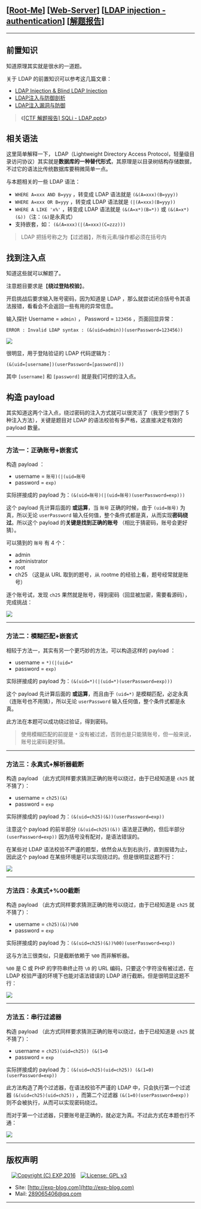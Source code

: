 ## [[Root-Me](https://www.root-me.org/)] [[Web-Server](https://www.root-me.org/en/Challenges/Web-Server/)] [[LDAP injection - authentication](https://www.root-me.org/en/Challenges/Web-Server/LDAP-injection-authentication)] [[解题报告](http://exp-blog.com/2019/03/11/pid-3549/)]

------


## 前置知识

知道原理其实就是很水的一道题。

关于 LDAP 的前置知识可以参考这几篇文章：

- [LDAP Injection & Blind LDAP Injection](http://repository.root-me.org/Exploitation%20-%20Web/EN%20-%20Blackhat%20Europe%202008%20%20-%20LDAP%20Injection%20&%20Blind%20LDAP%20Injection.pdf)
- [LDAP注入与防御剖析](https://blog.csdn.net/quiet_girl/article/details/50716312)
- [LDAP注入漏洞与防御](https://www.jianshu.com/p/d94673be9ed0)


> 《[[CTF 解题报告] SQLi - LDAP.pptx](https://docs.google.com/presentation/d/e/2PACX-1vS7NmTzYRqKzR6WjqNFM1Ub0WHU0Gr3LKlwvLwAvJQUQRAd_-Q6RR68KVkEDjJgrlYvgUhbFxcz2p6A/pub?start=false&loop=false&delayms=3000)》



## 相关语法


这里简单解释一下， LDAP（Lightweight Directory Access Protocol，轻量级目录访问协议）其实就是**数据库的一种替代形式**，其原理是以目录树结构存储数据，不过它的语法比传统数据库要稍微简单一点。

与本题相关的一些 LDAP 语法：

- `WHERE A=xxx AND B=yyy` ，转变成 LDAP 语法就是 `(&(A=xxx)(B=yyy))`
- `WHERE A=xxx OR B=yyy` ，转变成 LDAP 语法就是 `(|(A=xxx)(B=yyy))`
- `WHERE A LIKE 'x%'` ，转变成 LDAP 语法就是 `(&(A=x*)(B=*))` 或 `(&(A=x*)(&))`（注：`(&)`是永真式）
- 支持嵌套，如： `(&(A=xxx)(|(A=xxx)(C=zzz)))`

> LDAP 把括号称之为【过滤器】，所有元素/操作都必须在括号内



## 找到注入点

知道这些就可以解题了。

注意题目要求是【**绕过登陆校验**】。

开启挑战后要求输入账号密码，因为知道是 LDAP ，那么就尝试闭合括号令其语法报错，看看会不会返回一些有用的异常信息。

输入探针 Username  = `admin)` ， Password = `123456` ，页面回显异常：

`ERROR : Invalid LDAP syntax : (&(uid=admin))(userPassword=123456))`

![](https://github.com/lyy289065406/CTF-Solving-Reports/blob/master/rootme/Web-Server/%5B35%5D%20%5B35P%5D%20LDAP%20injection%20-%20authentication/imgs/01.png)

很明显，用于登陆验证的 LDAP 代码逻辑为：

`(&(uid=[username])(userPassword=[password]))`

其中 `[username]` 和 `[password]` 就是我们可控的注入点。



## 构造 payload

其实知道这两个注入点，绕过密码的注入方式就可以很灵活了（我至少想到了 5 种注入方法），关键是题目对 LDAP 的语法校验有多严格，这直接决定有效的 payload 数量。

------------

### 方法一：正确账号+嵌套式

构造 payload ：

- username = `账号)(|(uid=账号`
- password = `exp)`

实际拼接成的 payload 为：`(&(uid=账号)(|(uid=账号)(userPassword=exp)))`

这个 payload 先计算后面的 **或运算**，当 `账号` 正确的时候，由于 `(uid=账号)` 为真，所以无论 `userPassword` 输入任何值，整个条件式都是真，从而实现**密码绕过**。所以这个 payload 的**关键是找到正确的账号** （相比于猜密码，账号会更好猜）。

可以猜到的 `账号` 有 4 个：

- admin
- administrator
- root
- ch25 （这是从 URL 取到的题号，从 rootme 的经验上看，题号经常就是账号）

 逐个账号试，发现 `ch25` 果然就是账号，得到密码（回显被加密，需要看源码），完成挑战：

![](https://github.com/lyy289065406/CTF-Solving-Reports/blob/master/rootme/Web-Server/%5B35%5D%20%5B35P%5D%20LDAP%20injection%20-%20authentication/imgs/02.png)

------------

### 方法二：模糊匹配+嵌套式

相较于方法一，其实有另一个更巧妙的方法，可以构造这样的 payload ：

- username = `*)(|(uid=*`
- password = `exp)`

实际拼接成的 payload 为：`(&(uid=*)(|(uid=*)(userPassword=exp)))`

这个 payload 先计算后面的 **或运算**，而且由于 `(uid=*)` 是模糊匹配，必定永真（连账号也不用猜），所以无论 `userPassword` 输入任何值，整个条件式都是永真。

此方法在本题可以成功绕过验证，得到密码。

> 使用模糊匹配的前提是 `*` 没有被过滤，否则也是只能猜账号，但一般来说，账号比密码更好猜。

------------


### 方法三：永真式+解析器截断

构造 payload （此方式同样要求猜测正确的账号以绕过，由于已经知道是 `ch25` 就不猜了）：

- username = `ch25)(&)`
- password = `exp`

实际拼接成的 payload 为：`(&(uid=ch25)(&))(userPassword=exp))`

注意这个 payload 的前半部分 `(&(uid=ch25)(&))` 语法是正确的，但后半部分 `(userPassword=exp))` 因为括号没有配对，是语法错误的。

在某些对 LDAP 语法校验不严谨的题型，依然会从左到右执行，直到报错为止，因此这个 payload 在某些环境是可以实现绕过的。但是很明显这题不行：

![](https://github.com/lyy289065406/CTF-Solving-Reports/blob/master/rootme/Web-Server/%5B35%5D%20%5B35P%5D%20LDAP%20injection%20-%20authentication/imgs/03.png)

------------

### 方法四：永真式+%00截断

构造 payload （此方式同样要求猜测正确的账号以绕过，由于已经知道是 `ch25` 就不猜了）：

- username = `ch25)(&))%00`
- password = `exp`

实际拼接成的 payload 为：`(&(uid=ch25)(&))%00)(userPassword=exp))`

这与方法三很类似，只是截断依赖于 `%00` 而非解析器。

`%00` 是 C 或 PHP 的字符串终止符 `\0` 的 URL 编码，只要这个字符没有被过滤，在 LDAP 校验严谨的环境下也能对语法错误的 LDAP 进行截断。但是很明显这题不行：

![](https://github.com/lyy289065406/CTF-Solving-Reports/blob/master/rootme/Web-Server/%5B35%5D%20%5B35P%5D%20LDAP%20injection%20-%20authentication/imgs/04.png)


------------

### 方法五：串行过滤器

构造 payload （此方式同样要求猜测正确的账号以绕过，由于已经知道是 `ch25` 就不猜了）：

- username = `ch25)(uid=ch25)) (&(1=0`
- password = `exp`

实际拼接成的 payload 为：`(&(uid=ch25)(uid=ch25)) (&(1=0)(userPassword=exp))`

此方法构造了两个过滤器，在语法校验不严谨的 LDAP 中，只会执行第一个过滤器 `(&(uid=ch25)(uid=ch25))` ，而第二个过滤器 `(&(1=0)(userPassword=exp))` 则不会被执行，从而可以实现密码绕过。

而对于第一个过滤器，只要账号是正确的，就必定为真。不过此方式在本题也行不通：

![](https://github.com/lyy289065406/CTF-Solving-Reports/blob/master/rootme/Web-Server/%5B35%5D%20%5B35P%5D%20LDAP%20injection%20-%20authentication/imgs/05.png)

------

## 版权声明

　[![Copyright (C) EXP,2016](https://img.shields.io/badge/Copyright%20(C)-EXP%202016-blue.svg)](http://exp-blog.com)　[![License: GPL v3](https://img.shields.io/badge/License-GPL%20v3-blue.svg)](https://www.gnu.org/licenses/gpl-3.0)
  

- Site: [http://exp-blog.com](http://exp-blog.com) 
- Mail: <a href="mailto:289065406@qq.com?subject=[EXP's Github]%20Your%20Question%20（请写下您的疑问）&amp;body=What%20can%20I%20help%20you?%20（需要我提供什么帮助吗？）">289065406@qq.com</a>


------
